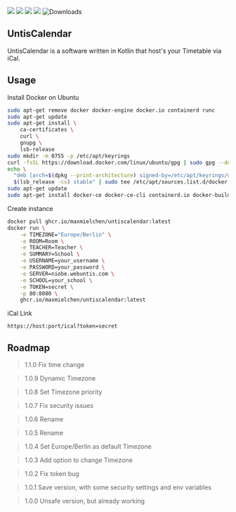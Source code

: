 ![](https://img.shields.io/github/license/maxmielchen/UntisCalendar?style=flat-square)
![](https://img.shields.io/github/repo-size/maxmielchen/UntisCalendar?style=flat-square)
![](https://img.shields.io/github/actions/workflow/status/maxmielchen/UntisCalendar/docker-image.yml?style=flat-square)
![](https://img.shields.io/github/actions/workflow/status/maxmielchen/UntisCalendar/docker-publish.yml?label=publish&style=flat-square)
![Downloads](https://img.shields.io/github/downloads/maxmielchen/UntisCalendar/total?style=flat-square)

## UntisCalendar
UntisCalendar is a software written in Kotlin that host's your Timetable via iCal.

## Usage

Install Docker on Ubuntu
```Bash
sudo apt-get remove docker docker-engine docker.io containerd runc
sudo apt-get update
sudo apt-get install \
    ca-certificates \
    curl \
    gnupg \
    lsb-release
sudo mkdir -m 0755 -p /etc/apt/keyrings
curl -fsSL https://download.docker.com/linux/ubuntu/gpg | sudo gpg --dearmor -o /etc/apt/keyrings/docker.gpg
echo \
  "deb [arch=$(dpkg --print-architecture) signed-by=/etc/apt/keyrings/docker.gpg] https://download.docker.com/linux/ubuntu \
  $(lsb_release -cs) stable" | sudo tee /etc/apt/sources.list.d/docker.list > /dev/null
sudo apt-get update
sudo apt-get install docker-ce docker-ce-cli containerd.io docker-buildx-plugin docker-compose-plugin
```



Create instance
```Bash
docker pull ghcr.io/maxmielchen/untiscalendar:latest
docker run \
    -e TIMEZONE="Europe/Berlin" \
    -e ROOM=Room \
    -e TEACHER=Teacher \
    -e SUMMARY=School \
    -e USERNAME=your_username \
    -e PASSWORD=your_password \
    -e SERVER=niobe.webuntis.com \
    -e SCHOOL=your_school \
    -e TOKEN=secret \
    -p 80:8080 \
    ghcr.io/maxmielchen/untiscalendar:latest
```

iCal Link
```http
https://host:port/ical?token=secret
```

## Roadmap
> 1.1.0 Fix time change

> 1.0.9 Dynamic Timezone

> 1.0.8 Set Timezone priority

> 1.0.7 Fix security issues

> 1.0.6 Rename

> 1.0.5 Rename

> 1.0.4 Set Europe/Berlin as default Timezone

> 1.0.3 Add option to change Timezone

> 1.0.2 Fix token bug

> 1.0.1 Save version, with some security settings and env variables

> 1.0.0 Unsafe version, but already working

